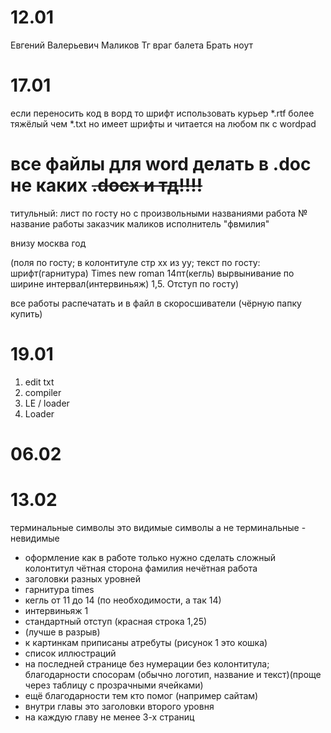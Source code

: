 # 12.01 
Евгений Валерьевич Маликов
Тг враг балета
Брать ноут

# 17.01
если переносить код в ворд то шрифт использовать курьер
*.rtf более тяжёлый чем *.txt но имеет шрифты и читается на любом пк с wordpad
# все файлы для word делать в .doc  не каких  ~~.docx и тд!!!!~~

титульный:
лист по госту но с произвольными названиями
работа №
название работы
заказчик маликов
исполнитель "фвмилия"

внизу москва год

(поля по госту; в колонтитуле стр хх из уу; текст по госту: шрифт(гарнитура) Times new roman 14пт(кегль) вырвынивание по
ширине  интервал(интервиньяж) 1,5.  Отступ по госту)

все работы распечатать и в файл в скоросшиватели (чёрную папку купить)


# 19.01

1. edit txt
2. compiler
3. LE / loader
4. Loader

# 06.02 
# 13.02
терминальные символы это видимые символы 
а не терминальные - невидимые 

- оформление как в работе только нужно сделать сложный колонтитул чётная сторона фамилия нечётная работа
- заголовки разных уровней 
- гарнитура times
- кегль от 11 до 14 (по необходимости, а так 14)
- интервиньяж 1
- стандартный отступ (красная строка 1,25)
- (лучше в разрыв)
- к картинкам приписаны атребуты (рисунок 1 это кошка)
- список иллюстраций
- на последней странице без нумерации без колонтитула; благодарности спосорам (обычно логотип, название и текст)(проще через таблицу с прозрачными ячейками)
- ещё благодарности тем кто помог (например сайтам)
- внутри главы это заголовки второго уровня
- на каждую главу не менее 3-х страниц

